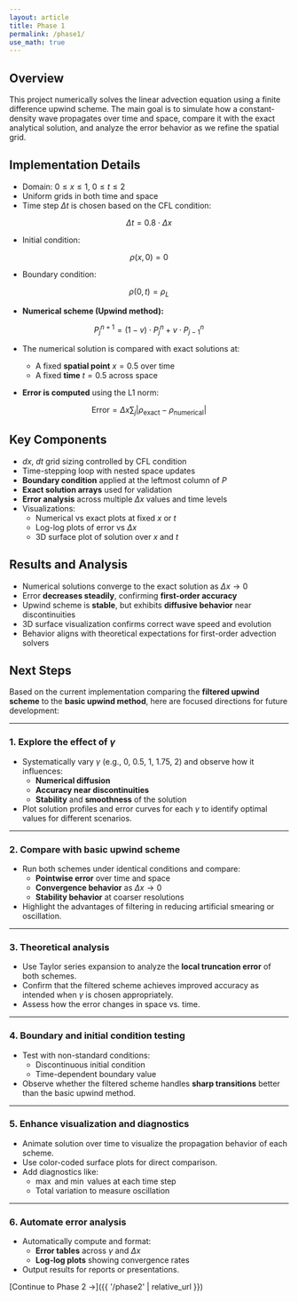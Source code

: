 ```yaml
---
layout: article
title: Phase 1
permalink: /phase1/
use_math: true
---
```


## Overview

This project numerically solves the linear advection equation using a finite difference upwind scheme. The main goal is to simulate how a constant-density wave propagates over time and space, compare it with the exact analytical solution, and analyze the error behavior as we refine the spatial grid.

## Implementation Details

- Domain: $0 \le x \le 1$, $0 \le t \le 2$
- Uniform grids in both time and space
- Time step $\Delta t$ is chosen based on the CFL condition:

$$
\Delta t = 0.8 \cdot \Delta x
$$

- Initial condition:

$$
\rho(x, 0) = 0
$$

- Boundary condition:

$$
\rho(0, t) = \rho_L
$$

- **Numerical scheme (Upwind method):**

$$
P_j^{n+1} = (1 - v) \cdot P_j^n + v \cdot P_{j-1}^n
$$

- The numerical solution is compared with exact solutions at:
  - A fixed **spatial point** $x = 0.5$ over time
  - A fixed **time** $t = 0.5$ across space

- **Error is computed** using the L1 norm:

$$
\text{Error} = \Delta x \sum_j \left| \rho_{\text{exact}} - \rho_{\text{numerical}} \right|
$$


## Key Components
- $dx$, $dt$ grid sizing controlled by CFL condition
- Time-stepping loop with nested space updates
- **Boundary condition** applied at the leftmost column of $P$
- **Exact solution arrays** used for validation
- **Error analysis** across multiple $\Delta x$ values and time levels
- Visualizations:
  - Numerical vs exact plots at fixed $x$ or $t$
  - Log-log plots of error vs $\Delta x$
  - 3D surface plot of solution over $x$ and $t$

## Results and Analysis

- Numerical solutions converge to the exact solution as $\Delta x \to 0$
- Error **decreases steadily**, confirming **first-order accuracy**
- Upwind scheme is **stable**, but exhibits **diffusive behavior** near discontinuities
- 3D surface visualization confirms correct wave speed and evolution
- Behavior aligns with theoretical expectations for first-order advection solvers


## Next Steps

Based on the current implementation comparing the **filtered upwind scheme** to the **basic upwind method**, here are focused directions for future development:

---

###  **1. Explore the effect of $\gamma$**

- Systematically vary $\gamma$ (e.g., $0$, $0.5$, $1$, $1.75$, $2$) and observe how it influences:
  - **Numerical diffusion**
  - **Accuracy near discontinuities**
  - **Stability** and **smoothness** of the solution
- Plot solution profiles and error curves for each $\gamma$ to identify optimal values for different scenarios.

---

###  **2. Compare with basic upwind scheme**

- Run both schemes under identical conditions and compare:
  - **Pointwise error** over time and space
  - **Convergence behavior** as $\Delta x \to 0$
  - **Stability behavior** at coarser resolutions
- Highlight the advantages of filtering in reducing artificial smearing or oscillation.

---

###  **3. Theoretical analysis**

- Use Taylor series expansion to analyze the **local truncation error** of both schemes.
- Confirm that the filtered scheme achieves improved accuracy as intended when $\gamma$ is chosen appropriately.
- Assess how the error changes in space vs. time.

---

###  **4. Boundary and initial condition testing**

- Test with non-standard conditions:
  - Discontinuous initial condition
  - Time-dependent boundary value
- Observe whether the filtered scheme handles **sharp transitions** better than the basic upwind method.

---

### **5. Enhance visualization and diagnostics**

- Animate solution over time to visualize the propagation behavior of each scheme.
- Use color-coded surface plots for direct comparison.
- Add diagnostics like:
  - $\max$ and $\min$ values at each time step
  - Total variation to measure oscillation

---

###  **6. Automate error analysis**

- Automatically compute and format:
  - **Error tables** across $\gamma$ and $\Delta x$
  - **Log-log plots** showing convergence rates
- Output results for reports or presentations.


[Continue to Phase 2 →]({{ '/phase2' | relative_url }}) 
